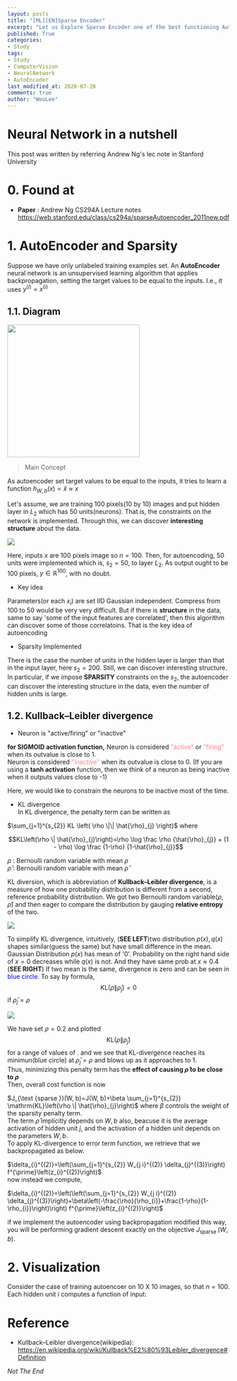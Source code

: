 ```yaml
---
layout: posts
title: "[ML][EN]Sparse Encoder"
excerpt: "Let us Explore Sparse Encoder one of the best functioning AutoEncoder"
published: True
categories:
- Study
tags:
- Study
- ComputerVision
- NeuralNetwork
- AutoEncoder
last_modified_at: 2020-07-28
comments: true
author: "WooLee" 
---
```



# Neural Network in a nutshell  
This post was written by referring Andrew Ng's lec note in Stanford University

# 0. Found at 
* **Paper** : Andrew Ng CS294A Lecture notes <https://web.stanford.edu/class/cs294a/sparseAutoencoder_2011new.pdf>


# 1. AutoEncoder and Sparsity
Suppose we have only unlabeled training examples set. An **AutoEncoder** neural network is an unsupervised learning algorithm that applies backpropagation, setting the target values to be equal to the inputs. I.e., it uses $y^{(i)}=x^{(i)}$

## 1.1. Diagram
<img src="/assets/img/2020-07-28-SparseEncoder/diag1.png" width = "300">  


> Main Concept<br>  

As autoencoder set target values to be equal to the inputs, it tries to learn a function $h_{W, b}(x) = \hat{x} \approx x$

Let's assume, we are training 100 pixels(10 by 10) images and put hidden layer in $L_2$ which has 50 units(neurons). That is, the constraints on the network is implemented. Through this, we can discover **interesting structure** about the data.


<img src="/assets/img/2020-07-28-SparseEncoder/pic1.jpg">

Here, inputs $x$ are 100 pixels image so $n = 100$.
Then, for autoencoding, 50 units were implemented which is, $s_2 = 50$, to layer $L_2$. As output ought to be 100 pixels, $y \in \mathbb{R}^{100}$, with no doubt. 

* Key idea<br>  

Parameters(or each $x_i$) are set IID Gaussian independent. Compress from 100 to 50 would be very very difficult. But if there is **structure** in the data, same to say 'some of the input features are correlated', then this algorithm can discover some of those correlatoins. That is the key idea of autoencoding

* Sparsity Implemented<br>  

There is the case the number of units in the hidden layer is larger than that in the input layer, here $s_2 = 200$. Still, we can discover interesting structure. In particular, if we impose **SPARSITY** constraints on the $s_2$, the autoencoder can discover the interesting structure in the data, even the number of hidden units is large.

## 1.2. Kullback–Leibler divergence

* Neuron is "active/firing" or "inactive"<br>  

**for SIGMOID activation function,**
Neuron is considered <span style = "color: #ff8080
">"active" </span>or <span style = "color: #ff8080
">"firing" </span> when its outvalue is close to 1.  
Neuron is considered <span style = "color: #ff8080
">"inactive" </span> when its outvalue is close to 0. 
(If you are using a **tanh activation** function, then we think of a neuron as being inactive when it outputs values close to -1)

Here, we would like to constrain the neurons to be inactive most of the time.

* KL divergence<br> 
In KL divergence, the penalty term can be written as   


$\sum_{j=1}^{s_{2}} KL \left( \rho \|\| \hat{\rho}_{j} \right)$ where<br>

$$KL\left(\rho \| \hat{\rho}_{j}\right)=\rho \log \frac \rho {\hat{\rho}_{j}} + (1 - \rho) \log \frac {1-\rho} {1-\hat{\rho}_{j}}$$



$\rho$ : Bernoulli random variable with mean $\rho$ <br>
$\hat{\rho}$ : Bernoulli random variable with mean $\hat{\rho}$

KL diversion, which is abbreviation of **Kullback–Leibler divergence**, is a measure of how one probability distribution is different from a second, reference probability distribution. We got two Bernoulli random variable($\rho, \hat{\rho}$) and then eager to compare the distribution by gauging **relative entropy** of the two.



<img src="/assets/img/2020-07-28-SparseEncoder/diag2.png">  

To simplify KL divergence, intuitively, (**SEE LEFT**)two distribution $p(x), q(x)$ shapes similar(guess the same) but have small difference in the mean. Gaussian Distribution $p(x)$ has mean of '0'. Probability on the right hand side of $x=0$ decreases while $q(x)$ is not. And they have same prob at $x\approx 0.4$ (**SEE RIGHT**) If two mean is the same, divergence is zero and can be seen in <span style = "color:blue">blue circle</span>. To say by formula, $$\mathrm{KL}\left(\rho \| \hat{\rho}_{j}\right)=0$$ if $\hat{\rho}_{j}=\rho$


<img src="/assets/img/2020-07-28-SparseEncoder/diag3.png"> 

We have set $\rho = 0.2$ and plotted $$\mathrm{KL}\left(\rho \| \hat{\rho}_{j}\right)$$ for a range of values of  . and we see that KL-divergence reaches its minimun(blue circle) at $\hat{\rho}_{j}=\rho$ and blows up as it approaches to 1. <br>
Thus, minimizing this penalty term has the **effect of causing $\hat{\rho}$ to be close to $\rho$** <br>
Then, overall cost function is now



$J_{\text {sparse }}(W, b)=J(W, b)+\beta \sum_{j=1}^{s_{2}} \mathrm{KL}\left(\rho \| \hat{\rho}_{j}\right)$ where $\beta$ controls the weight of the sparsity penalty term.<br>
The term $\hat{\rho}$ implicitly depends on $W, b$ also, beacuse it is the average activation of hidden unit $j$, and the activation of a hidden unit depends on the parameters $W,b$. <br>
To apply KL-divergence to error term function, we retrieve that we backpropagated as below.  

$\delta_{i}^{(2)}=\left(\sum_{j=1}^{s_{2}} W_{j i}^{(2)} \delta_{j}^{(3)}\right) f^{\prime}\left(z_{i}^{(2)}\right)$<br>
now instead we compute,

$\delta_{i}^{(2)}=\left(\left(\sum_{j=1}^{s_{2}} W_{j i}^{(2)} \delta_{j}^{(3)}\right)+\beta\left(-\frac{\rho}{\rho_{i}}+\frac{1-\rho}{1-\rho_{i}}\right)\right) f^{\prime}\left(z_{i}^{(2)}\right)$

if we implement the autoencoder using backpropagation modified this way, you will be performing gradient descent exactly on the objective $J_{\text {sparse }}(W, b)$. 

# 2. Visualization  
Consider the case of training autoencoer on 10 X 10 images, so that $n = 100$. Each hidden unit $i$ computes a function of input:  


# Reference

* Kullback–Leibler divergence(wikipedia): <https://en.wikipedia.org/wiki/Kullback%E2%80%93Leibler_divergence#Definition>

*Not The End*